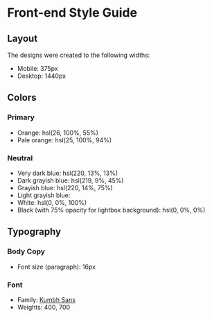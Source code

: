 # Front-end Style Guide

## Layout

The designs were created to the following widths:

- Mobile: 375px
- Desktop: 1440px

## Colors

### Primary

- Orange: hsl(26, 100%, 55%)
- Pale orange: hsl(25, 100%, 94%)

### Neutral

- Very dark blue: hsl(220, 13%, 13%)
- Dark grayish blue: hsl(219, 9%, 45%)
- Grayish blue: hsl(220, 14%, 75%)
- Light grayish blue:   
- White: hsl(0, 0%, 100%)
- Black (with 75% opacity for lightbox background): hsl(0, 0%, 0%)

## Typography

### Body Copy

- Font size (paragraph): 16px

### Font

- Family: [Kumbh Sans](https://fonts.google.com/specimen/Kumbh+Sans)
- Weights: 400, 700
